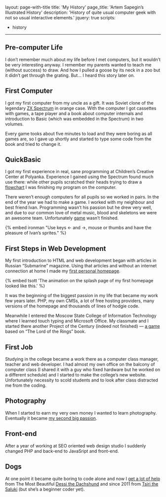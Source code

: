layout: page-with-title
title: 'My History'
page_title: 'Artem Sapegin’s Illustrated History'
description: 'History of quite usual computer geek with not so usual interactive elements.'
jquery: true
scripts:
  - history
---

## Pre-computer Life

I don’t remember much about my life before I met computers, but it wouldn’t be very interesting anyway. I remember my parents wanted to teach me (without success) to draw. And how I pulled a goose by its neck in a zoo but it didn’t get through the grating. But… I heard this story later on.

## First Computer

I got my first computer from my uncle as a gift. It was Soviet clone of the legendary [ZX Spectrum](http://en.wikipedia.org/wiki/ZX_Spectrum) in orange case. With the computer I got cassettes with games, a tape player and a book about computer internals and introduction to Basic (which was embedded in the Spectrum) in two volumes. 

Every game tooks about five minutes to load and they were boring as all games are, so I gave up shortly and started to type some code from the book and tried to change it.

## QuickBasic

I got my first experience in real, sane programming at Children’s Creative Center at Polyanka. Experience I gained using the Spectrum found much use there: while other pupils scratched their heads trying to draw a [flowchart](http://en.wikipedia.org/wiki/Flowchart) I was finishing my program on the computer.

There weren’t enough computers for all pupils so we worked in pairs. In the end of the year we had to make a game. I worked with my neighbour and best friend Ivan. Programming wasn’t his passion but he drew very well, and due to our common love of metal music, blood and skeletons we were an awesome team. Unfortunately [game](http://museum.sapegin.ru/gpf/group/history/ironman.html) wasn’t finished.

{% embed ironman "Use keys ← and →, mouse or thumbs and have the pleasure of Ivan’s sprites." %}

## First Steps in Web Development

My first introduction to HTML and web development began with articles in Russian “Submarine” magazine. Using that articles and without an internet connection at home I made my [first personal homepage](http://museum.sapegin.ru/tsott/).

{% embed tsott 'The animation on the splash page of my first homepage looked like this.' %}

It was the beginning of the biggest passion in my life that became my work few years later. PHP, my own CMSs, a lot of free hosting providers, many versions of the homepage and thousands of lines of hodgie code.

Meanwhile I entered the Moscow State College of Information Technology where I learned touch typing and Microsoft Office. My classmate and I started there another Project of the Century (indeed not finished) — [a game](http://museum.sapegin.ru/lotr/) based on “The Lord of the Rings” book.

## First Job

Studying in the college became a work there as a computer class manager, teacher and web developer. I had almost my own office on the balcony of computer class (I shared it with a guy who fixed hardware but he worked on a different schedule) and I started to make the college’s new website. Unfortunately necessity to scold students and to look after class distracted me from the coding.

## Photography

When I started to earn my very own money I wanted to learn photography. Eventually it became [my second big passion](http://morning.photos/).

## Front-end

After a year of working at SEO oriented web design studio I suddenly changed PHP and back-end to JavaSript and front-end.

## Dogs

At one point it became quite boring to code alone and now I [get a lot of help](http://instagram.com/p/XF6KXahtmS/) from The Most Beautiful [Dessi the Dachshund](http://morning.photos/albums/dachshund/) and since 2011 from [Tsiri the Saluki](http://morning.photos/albums/saluki/) (but she’s a beginner coder yet).
